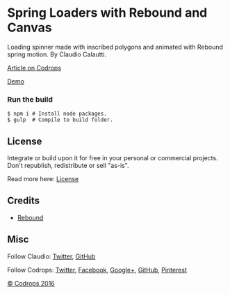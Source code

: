 # Spring Loaders with Rebound and Canvas

Loading spinner made with inscribed polygons and animated with Rebound spring motion. By Claudio Calautti.

[Article on Codrops](http://tympanus.net/codrops/?p=26324)

[Demo](http://tympanus.net/Tutorials/SpringLoaders/)

### Run the build

```
$ npm i # Install node packages.
$ gulp  # Compile to build folder.
```


## License

Integrate or build upon it for free in your personal or commercial projects. Don't republish, redistribute or sell "as-is". 

Read more here: [License](http://tympanus.net/codrops/licensing/)

## Credits

- [Rebound](http://facebook.github.io/rebound-js/)

## Misc

Follow Claudio: [Twitter](https://twitter.com/claudiocalautti), [GitHub](https://github.com/claudiocalautti)

Follow Codrops: [Twitter](http://www.twitter.com/codrops), [Facebook](http://www.facebook.com/pages/Codrops/159107397912), [Google+](https://plus.google.com/101095823814290637419), [GitHub](https://github.com/codrops), [Pinterest](http://www.pinterest.com/codrops/)

[© Codrops 2016](http://www.codrops.com)





